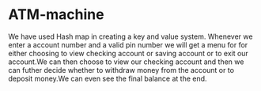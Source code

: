 # ATM-machine

We have used Hash map in creating a key and value system. Whenever we enter a account number  and a valid pin number we will get a menu for for either choosing to view checking account or saving account or to exit our account.We can then choose to view our checking account and then we can futher decide whether to withdraw money from the account or to deposit money.We can even see the final balance at the end.
